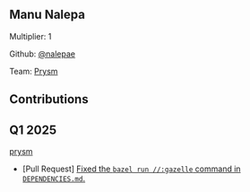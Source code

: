 ## Manu Nalepa
Multiplier: 1

Github: [@nalepae](https://github.com/nalepae)

Team: [Prysm](https://github.com/Prysmaticlabs/Prysm/pulls?q=author%3Analepae)

## Contributions
## Q1 2025

[prysm](https://github.com/prysmaticlabs/prysm)
* [Pull Request] [Fixed the `bazel run //:gazelle` command in `DEPENDENCIES.md`.](https://github.com/prysmaticlabs/prysm/pull/14934)
